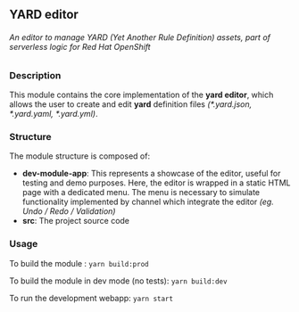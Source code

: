 ## YARD editor

###### An editor to manage YARD (Yet Another Rule Definition) assets, part of serverless logic for Red Hat OpenShift

### Description

This module contains the core implementation of the **yard editor**, which allows the user
to create and edit **yard** definition files _(\*.yard.json, \*.yard.yaml, \*.yard.yml)_.

### Structure

The module structure is composed of:

- **dev-module-app**: This represents a showcase of the editor, useful for testing and demo purposes.
  Here, the editor is wrapped in a static HTML page with a dedicated menu. The menu is necessary to
  simulate functionality implemented by channel which integrate the editor _(eg. Undo / Redo / Validation)_
- **src**: The project source code

### Usage

To build the module : `yarn build:prod`

To build the module in dev mode (no tests): `yarn build:dev`

To run the development webapp: `yarn start`
